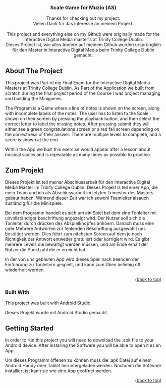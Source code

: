 <!-- Improved compatibility of back to top link: See: https://github.com/othneildrew/Best-README-Template/pull/73 -->
<a id="readme-top"></a>
<!--
*** 
*** This project and everything else on my Github were originally made for the 
*** Interactive Digital Media master's at Trinity College Dublin, 2021-2022.
-->



<!-- PROJECT LOGO -->
<br />
<div align="center">
  

  <h3 align="center">Scale Game for Muzio (AS)</h3>

  <p align="center">
    Thanks for checking out my project.
    <br />
    Vielen Dank für das Interesse an meinem Projekt.
    <br />
    <br />
    This project and everything else on my Github were originally made for the 
    Interactive Digital Media master's at Trinity College Dublin.
    <br />
    Dieses Project ist, wie alles Andere auf meinem Github wurden ursprünglich  für
    den Master in Interactive Digital Media beim Trinity College Dublin gemacht.
  </p>
</div>







<!-- ABOUT THE PROJECT -->
## About The Project

This project was Part of my Final Exam for the Interactive Digital Media Masters at Trinity College Dublin. 
As Part of the Application we built from scratch during the final project period of the Course I was project managing and building the Minigames.

The Program is a Game where a line of notes is shown on the screen, along with incomplete labels of the notes. The user has to listen to the Scale shown on their screen by pressing the playback button, and then select the correct letter to label the missing notes. After pressing submit they will either see a green congratulations screen or a red fail screen depending on the correctness of their answer. There are multiple levels to complete, and a score is shown at the end.

Within the App we built this exercise would appear after a lesson about musical scales and is repeatable as many times as possible to practice.

## Zum Projekt


Dieses Projekt ist teil meiner Abschlussarbeit für den Interactive Digital Media Master im Trinity College Dublin.
Dieses Projekt is teil einer App, die mein Team und ich als Abschlussarbeit im letzten Trimester des Masters gebaut haben. Während dieser Zeit war ich sowohl Teamleiter alsauch zuständig für die Minispiele.

Bei dem Programm handelt es sich um ein Spiel bei dem eine Tonleiter mit unvollständiger beschriftung angezeigt wird. Der Nutzer soll sich die Tonleiter durch drücken des Abspielknopfes anhöern. Danach muss eine oder Mehrere Antworten zur fehlenden Beschriftung ausgewählt uns bestätigt werden. Dies führt zum nächsten Screen auf dem je nach Richtigkeit der Antwort entweder gratuliert oder korrigiert wird. Es gibt mehrere Levels die bewältigt werden müssen, und am Ende erhält der Nutzer die Punktzahl die er erreicht hat.

In der von uns gebauten App wird dieses Spiel nach beenden der Einführung zu Tonleitern gespielt, und kann zum Üben beliebig oft wiederholt werden.

<p align="right">(<a href="#readme-top">back to top</a>)</p>



### Built With

This project was built with Android Studio.

Dieses Projekt wurde mit Android Studio gemacht.



<!-- GETTING STARTED -->
## Getting Started

In order to run this project you will need to download the .apk file to your Android device. After installing the Software you will be able to open it as an App.

Um dieses Programm öffenen zu können muss die .apk Datei auf einem Android Handy oder Tablet heruntergeladen werden. Nachdem die Software installiert ist kann sie wie eine App geöffnet werden.

<p align="right">(<a href="#readme-top">back to top</a>)</p>
